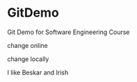 # GitDemo
Git Demo for Software Engineering Course

change online

change locally

I like Beskar and Irish
